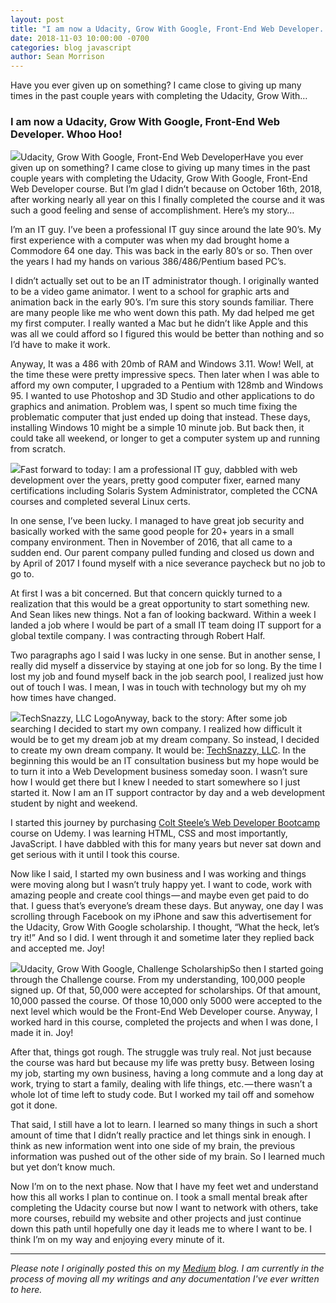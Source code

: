```yaml
---
layout: post
title: "I am now a Udacity, Grow With Google, Front-End Web Developer. Whoo Hoo!"
date: 2018-11-03 10:00:00 -0700
categories: blog javascript
author: Sean Morrison
---
```


Have you ever given up on something? I came close to giving up many times in the past couple years with completing the Udacity, Grow With…

### I am now a Udacity, Grow With Google, Front-End Web Developer. Whoo Hoo!

![](https://cdn-images-1.medium.com/max/800/1*0d5LME6JA3XOD6KWIxGiUw.jpeg)Udacity, Grow With Google, Front-End Web DeveloperHave you ever given up on something? I came close to giving up many times in the past couple years with completing the Udacity, Grow With Google, Front-End Web Developer course. But I’m glad I didn’t because on October 16th, 2018, after working nearly all year on this I finally completed the course and it was such a good feeling and sense of accomplishment. Here’s my story…

I’m an IT guy. I’ve been a professional IT guy since around the late 90’s. My first experience with a computer was when my dad brought home a Commodore 64 one day. This was back in the early 80’s or so. Then over the years I had my hands on various 386/486/Pentium based PC’s.

I didn’t actually set out to be an IT administrator though. I originally wanted to be a video game animator. I went to a school for graphic arts and animation back in the early 90’s. I’m sure this story sounds familiar. There are many people like me who went down this path. My dad helped me get my first computer. I really wanted a Mac but he didn’t like Apple and this was all we could afford so I figured this would be better than nothing and so I’d have to make it work.

Anyway, It was a 486 with 20mb of RAM and Windows 3.11. Wow! Well, at the time these were pretty impressive specs. Then later when I was able to afford my own computer, I upgraded to a Pentium with 128mb and Windows 95. I wanted to use Photoshop and 3D Studio and other applications to do graphics and animation. Problem was, I spent so much time fixing the problematic computer that just ended up doing that instead. These days, installing Windows 10 might be a simple 10 minute job. But back then, it could take all weekend, or longer to get a computer system up and running from scratch.

![](https://cdn-images-1.medium.com/max/800/1*-iSAp-9uuNTTXt91rBeT5w.jpeg)Fast forward to today: I am a professional IT guy, dabbled with web development over the years, pretty good computer fixer, earned many certifications including Solaris System Administrator, completed the CCNA courses and completed several Linux certs.

In one sense, I’ve been lucky. I managed to have great job security and basically worked with the same good people for 20+ years in a small company environment. Then in November of 2016, that all came to a sudden end. Our parent company pulled funding and closed us down and by April of 2017 I found myself with a nice severance paycheck but no job to go to.

At first I was a bit concerned. But that concern quickly turned to a realization that this would be a great opportunity to start something new. And Sean likes new things. Not a fan of looking backward. Within a week I landed a job where I would be part of a small IT team doing IT support for a global textile company. I was contracting through Robert Half.

Two paragraphs ago I said I was lucky in one sense. But in another sense, I really did myself a disservice by staying at one job for so long. By the time I lost my job and found myself back in the job search pool, I realized just how out of touch I was. I mean, I was in touch with technology but my oh my how times have changed.

![](https://cdn-images-1.medium.com/max/800/1*lbnV5wjMCVqWz4H55_DB1g.png)TechSnazzy, LLC LogoAnyway, back to the story: After some job searching I decided to start my own company. I realized how difficult it would be to get my dream job at my dream company. So instead, I decided to create my own dream company. It would be: [TechSnazzy, LLC](https://techsnazzy.com/). In the beginning this would be an IT consultation business but my hope would be to turn it into a Web Development business someday soon. I wasn’t sure how I would get there but I knew I needed to start somewhere so I just started it. Now I am an IT support contractor by day and a web development student by night and weekend.

I started this journey by purchasing [Colt Steele’s Web Developer Bootcamp](https://www.udemy.com/the-web-developer-bootcamp/learn/v4/overview) course on Udemy. I was learning HTML, CSS and most importantly, JavaScript. I have dabbled with this for many years but never sat down and get serious with it until I took this course.

Now like I said, I started my own business and I was working and things were moving along but I wasn’t truly happy yet. I want to code, work with amazing people and create cool things — and maybe even get paid to do that. I guess that’s everyone’s dream these days. But anyway, one day I was scrolling through Facebook on my iPhone and saw this advertisement for the Udacity, Grow With Google scholarship. I thought, “What the heck, let’s try it!” And so I did. I went through it and sometime later they replied back and accepted me. Joy!

![](https://cdn-images-1.medium.com/max/800/1*4xthhznH--TzeiXiYhk5yA.png)Udacity, Grow With Google, Challenge ScholarshipSo then I started going through the Challenge course. From my understanding, 100,000 people signed up. Of that, 50,000 were accepted for scholarships. Of that amount, 10,000 passed the course. Of those 10,000 only 5000 were accepted to the next level which would be the Front-End Web Developer course. Anyway, I worked hard in this course, completed the projects and when I was done, I made it in. Joy!

After that, things got rough. The struggle was truly real. Not just because the course was hard but because my life was pretty busy. Between losing my job, starting my own business, having a long commute and a long day at work, trying to start a family, dealing with life things, etc. — there wasn’t a whole lot of time left to study code. But I worked my tail off and somehow got it done.

That said, I still have a lot to learn. I learned so many things in such a short amount of time that I didn’t really practice and let things sink in enough. I think as new information went into one side of my brain, the previous information was pushed out of the other side of my brain. So I learned much but yet don’t know much.

Now I’m on to the next phase. Now that I have my feet wet and understand how this all works I plan to continue on. I took a small mental break after completing the Udacity course but now I want to network with others, take more courses, rebuild my website and other projects and just continue down this path until hopefully one day it leads me to where I want to be. I think I’m on my way and enjoying every minute of it.

---
*Please note I originally posted this on my [Medium](https://medium.com/@seanmorrison) blog. I am currently in the process of moving all my writings and any documentation I've ever written to here.*

